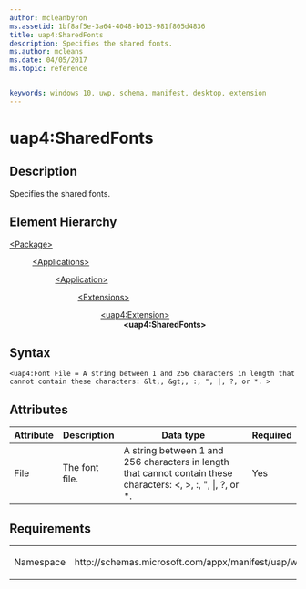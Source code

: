 ```yaml
---
author: mcleanbyron
ms.assetid: 1bf8af5e-3a64-4048-b013-981f805d4836
title: uap4:SharedFonts
description: Specifies the shared fonts.
ms.author: mcleans
ms.date: 04/05/2017
ms.topic: reference


keywords: windows 10, uwp, schema, manifest, desktop, extension 
---
```


# uap4:SharedFonts

## Description
Specifies the shared fonts.

## Element Hierarchy
<dl>
<dt><a href="element-package.md">&lt;Package&gt;</a></dt>
<dd>
<dl>
<dt><a href="element-applications.md">&lt;Applications&gt;</a></dt>
<dd>
<dl>
<dt><a href="element-application.md">&lt;Application&gt;</a></dt>
<dd>
<dl>
<dt><a href="element-1-extensions.md">&lt;Extensions&gt;</a></dt>
<dd>
<dl>
<dt><a href="element-uap4-extension.md">&lt;uap4:Extension&gt;</a></dt>
<dd><b>&lt;uap4:SharedFonts&gt;</b></dd>
</dl>
</dd>
</dl>
</dd>
</dl>
</dd>
</dl>
</dd>
</dl>

## Syntax
```syntax
<uap4:Font File = A string between 1 and 256 characters in length that cannot contain these characters: &lt;, &gt;, :, ", |, ?, or *. >
```

## Attributes
| Attribute | Description | Data type | Required |
|-----------|-------------|-----------|----------|
| File | The font file. | A string between 1 and 256 characters in length that cannot contain these characters: &lt;, &gt;, :, ", &#124;, ?, or *. | Yes |

## Requirements

<table>
<colgroup>
<col width="50%" />
<col width="50%" />
</colgroup>
<tbody>
<tr class="odd">
<td><p>Namespace</p></td>
<td><p>http://schemas.microsoft.com/appx/manifest/uap/windows10/4</p></td>
</tr>
</tbody>
</table>